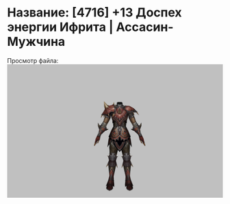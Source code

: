 # Название: [4716] +13 Доспех энергии Ифрита | Ассасин-Мужчина

Просмотр файла:
![p060020.png](p060020.png)